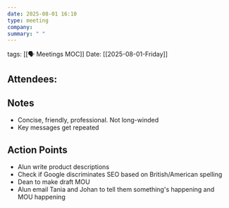```yaml
---
date: 2025-08-01 16:10
type: meeting
company: 
summary: " "
---
```

tags: [[🗣️ Meetings MOC]]
Date: [[2025-08-01-Friday]]

**Attendees**: 
- 

## Notes
- Concise, friendly, professional. Not long-winded
- Key messages get repeated

## Action Points
- Alun write product descriptions
- Check if Google discriminates SEO based on British/American spelling
- Dean to make draft MOU
- Alun email Tania and Johan to tell them something's happening and MOU happening

